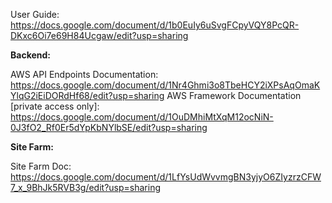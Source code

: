 
User Guide: https://docs.google.com/document/d/1b0EuIy6uSvgFCpyVQY8PcQR-DKxc6Oi7e69H84Ucgaw/edit?usp=sharing

**Backend:**

AWS API Endpoints Documentation: https://docs.google.com/document/d/1Nr4Ghmi3o8TbeHCY2iXPsAqOmaKYlqG2iEiDORdHf68/edit?usp=sharing
AWS Framework Documentation [private access only]: https://docs.google.com/document/d/1OuDMhiMtXqM12ocNiN-0J3fO2_Rf0Er5dYpKbNYlbSE/edit?usp=sharing

**Site Farm:**

Site Farm Doc: https://docs.google.com/document/d/1LfYsUdWvvmgBN3yjyO6ZIyzrzCFW7_x_9BhJk5RVB3g/edit?usp=sharing
